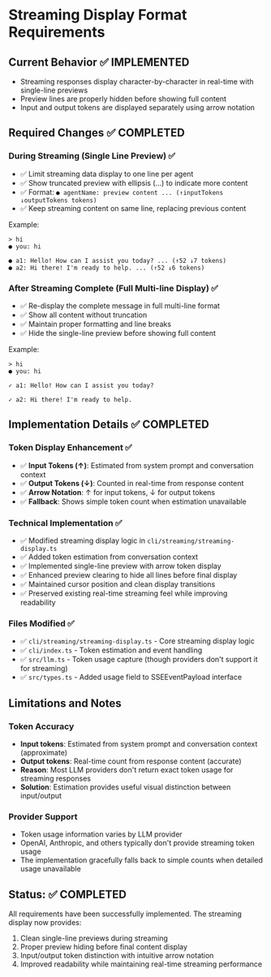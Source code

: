 # Streaming Display Format Requirements

## Current Behavior ✅ IMPLEMENTED
- Streaming responses display character-by-character in real-time with single-line previews
- Preview lines are properly hidden before showing full content
- Input and output tokens are displayed separately using arrow notation

## Required Changes ✅ COMPLETED

### During Streaming (Single Line Preview) ✅
- ✅ Limit streaming data display to one line per agent
- ✅ Show truncated preview with ellipsis (...) to indicate more content
- ✅ Format: `● agentName: preview content ... (↑inputTokens ↓outputTokens tokens)`
- ✅ Keep streaming content on same line, replacing previous content

Example:
```
> hi
● you: hi

● a1: Hello! How can I assist you today? ... (↑52 ↓7 tokens)
● a2: Hi there! I'm ready to help. ... (↑52 ↓6 tokens)
```

### After Streaming Complete (Full Multi-line Display) ✅
- ✅ Re-display the complete message in full multi-line format
- ✅ Show all content without truncation
- ✅ Maintain proper formatting and line breaks
- ✅ Hide the single-line preview before showing full content

Example:
```
> hi
● you: hi

✓ a1: Hello! How can I assist you today?

✓ a2: Hi there! I'm ready to help.
```

## Implementation Details ✅ COMPLETED

### Token Display Enhancement ✅
- ✅ **Input Tokens (↑)**: Estimated from system prompt and conversation context
- ✅ **Output Tokens (↓)**: Counted in real-time from response content
- ✅ **Arrow Notation**: ↑ for input tokens, ↓ for output tokens
- ✅ **Fallback**: Shows simple token count when estimation unavailable

### Technical Implementation ✅
- ✅ Modified streaming display logic in `cli/streaming/streaming-display.ts`
- ✅ Added token estimation from conversation context
- ✅ Implemented single-line preview with arrow token display
- ✅ Enhanced preview clearing to hide all lines before final display
- ✅ Maintained cursor position and clean display transitions
- ✅ Preserved existing real-time streaming feel while improving readability

### Files Modified ✅
- ✅ `cli/streaming/streaming-display.ts` - Core streaming display logic
- ✅ `cli/index.ts` - Token estimation and event handling
- ✅ `src/llm.ts` - Token usage capture (though providers don't support it for streaming)
- ✅ `src/types.ts` - Added usage field to SSEEventPayload interface

## Limitations and Notes

### Token Accuracy
- **Input tokens**: Estimated from system prompt and conversation context (approximate)
- **Output tokens**: Real-time count from response content (accurate)
- **Reason**: Most LLM providers don't return exact token usage for streaming responses
- **Solution**: Estimation provides useful visual distinction between input/output

### Provider Support
- Token usage information varies by LLM provider
- OpenAI, Anthropic, and others typically don't provide streaming token usage
- The implementation gracefully falls back to simple counts when detailed usage unavailable

## Status: ✅ COMPLETED

All requirements have been successfully implemented. The streaming display now provides:
1. Clean single-line previews during streaming
2. Proper preview hiding before final content display  
3. Input/output token distinction with intuitive arrow notation
4. Improved readability while maintaining real-time streaming performance
